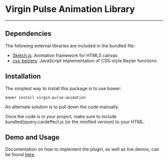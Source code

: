 # Virgin Pulse Animation Library
---------------------------------------

## Dependencies

The following external libraries are included in the bundled file:

- [Sketch.js](https://github.com/soulwire/sketch.js): Animation framework for HTML5 canvas
- [css-beziers](https://github.com/davidaurelio/css-beziers): JavaScript implementation of CSS-style Bezier functions

## Installation

The simplest way to install this package is to use bower:

	bower install virgin-pulse-animation

An alternate solution is to pull down the code manually. 

Once the code is in your project, make sure to include bundled/jquery.cardeffect.js (or the minified version) to your HTML.

## Demo and Usage

Documentation on how to implement the plugin, as well as live demos, can be found [here](http://virginpulsepublic.github.io/virgin-pulse-animation).